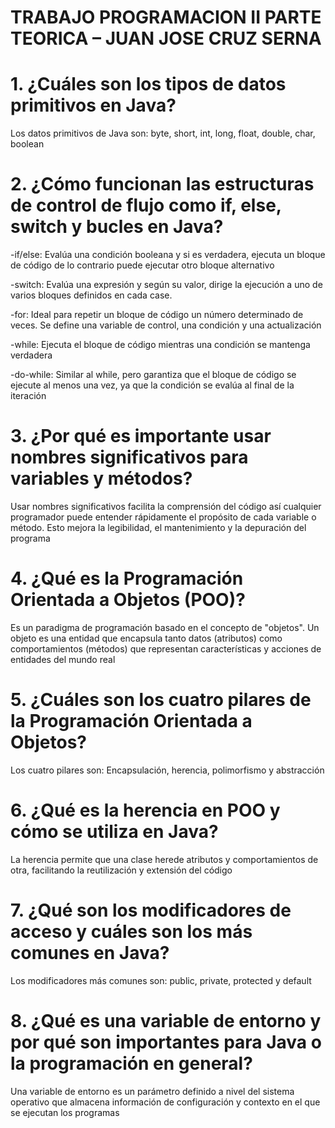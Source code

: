 # TRABAJO PROGRAMACION II PARTE TEORICA – JUAN JOSE CRUZ SERNA

# 1. ¿Cuáles son los tipos de datos primitivos en Java?
Los datos primitivos de Java son: byte, short, int, long, float, double, char, boolean

# 2. ¿Cómo funcionan las estructuras de control de flujo como if, else, switch y bucles en Java?
-if/else: Evalúa una condición booleana y si es verdadera, ejecuta un bloque de código de lo contrario puede ejecutar otro bloque alternativo

-switch: Evalúa una expresión y según su valor, dirige la ejecución a uno de varios bloques definidos en cada case.

-for: Ideal para repetir un bloque de código un número determinado de veces. Se define una variable de control, una condición y una actualización

-while: Ejecuta el bloque de código mientras una condición se mantenga verdadera

-do-while: Similar al while, pero garantiza que el bloque de código se ejecute al menos una vez, ya que la condición se evalúa al final de la iteración

# 3. ¿Por qué es importante usar nombres significativos para variables y métodos?
Usar nombres significativos facilita la comprensión del código así cualquier programador puede entender rápidamente el propósito de cada variable o método. Esto mejora la legibilidad, el mantenimiento y la depuración del programa

# 4. ¿Qué es la Programación Orientada a Objetos (POO)?
Es un paradigma de programación basado en el concepto de "objetos". Un objeto es una entidad que encapsula tanto datos (atributos) como comportamientos (métodos) que representan características y acciones de entidades del mundo real

# 5. ¿Cuáles son los cuatro pilares de la Programación Orientada a Objetos?
Los cuatro pilares son: Encapsulación, herencia, polimorfismo y abstracción

# 6. ¿Qué es la herencia en POO y cómo se utiliza en Java?
La herencia permite que una clase herede atributos y comportamientos de otra, facilitando la reutilización y extensión del código

# 7. ¿Qué son los modificadores de acceso y cuáles son los más comunes en Java?
Los modificadores más comunes son: public, private, protected y default

# 8. ¿Qué es una variable de entorno y por qué son importantes para Java o la programación en general?
Una variable de entorno es un parámetro definido a nivel del sistema operativo que almacena información de configuración y contexto en el que se ejecutan los programas

